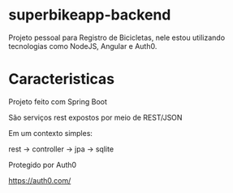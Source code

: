 # superbikeapp-backend

Projeto pessoal para Registro de Bicicletas, nele estou utilizando tecnologias como NodeJS, Angular e Auth0.

# Caracteristicas

Projeto feito com Spring Boot 

São serviços rest expostos por meio de REST/JSON

Em um contexto simples:

rest -> controller -> jpa -> sqlite

Protegido por Auth0

https://auth0.com/
